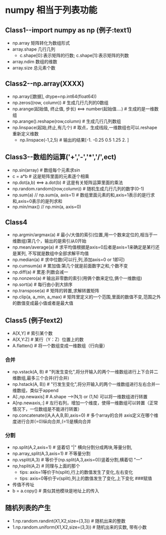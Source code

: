# numpy 相当于列表功能
## Class1--import numpy as np   (例子:text1)
- np.array  矩阵转化为数组形式
- array.shape  几行几列
    - c.shape[0]:表示矩阵的行数; c.shape[1]:表示矩阵的列数
- array.ndim  数组的维数
- array.size  总元素个数

## Class2--np.array(XXXX)
- np.array([数据], dtype=np.int64(float64))
- np.zeros((row, column))                                       # 生成几行几列的0数组
- np.arange(起始值, 终止值, 步长) <==> number(起始值....)      # 生成的是一维数组
- np.arange().reshape(row,column)                             # 生成几行几列数组
- np.linspace(起始,终止,有几个)                                 # 取点，生成线段,一维数组也可以.reshape重新定义维数
    - np.linspace(-1,2,5)       # 输出的结果[-1.   -0.25  0.5   1.25  2.  ]

## Class3--数组的运算('+','-','*','/',ect)
- np.sin(array)                                             # 数组每个元素求sin
- c = a*b                                                   # 这是矩阵里面的元素逐个相乘
- np.dot(a,b) <==> a.dot(b)                                  # 这是有关矩阵运算里面的乘法
- np.random.random((row,column))                             # 随机生成几行几列的数字(0-1)
- np.sum(a) // np.sum(a, axis=1)                            # 数组里面元素的和,axis=1表示的是行求和,axis=0表示的是列求和
- np.min/max() // np.min(a, axis=0)

## Class4
- np.argmin/argmax(a)           # 最小/大值的索引(位置,用一个数来定位的,相当于一维数组)第几个，输出的是索引从0开始
- np.mean/average(a)             # 求平均值根据是axis=0后者是axis=1来确定是某行还是某列, 不写就是数组中全部求解平均值
- np.median(a)                   # 求中位数(可以行,列,添加axis=0 or 1即可)
- np.cumsum(a)                      # 累加值:第几个就是前面数字之和,个数不变
- np.diff(a)                       # 累差:列数会减一
- np.nonzero(a)                    # 输出非零数的索引(用俩个数来定位,俩个一维数组)
- np.sort(a)                       # 每行由小到大排序
- np.transpose(a)                 # 矩阵的转置,求解转置矩阵
- np.clip(a, a_min, a_max)          # 矩阵里定义的一个范围,里面的数值不变,范围之外的数值变成最小值或者是最大值

## Class5                   (例子text2)
- A[X,Y]                               # 索引某个数
- A[X,Y:Z]                          # 某行（Y：Z）位置上的数
- A.flatten()                       # 将一个数组变成一维数组（行向量）
### 合并
- np.vstack(A, B)                  # "列发生变化",将分开输入的两个一维数组进行上下合并二维数组,最多三个合并(行合并)
- np.hstack(A, B))                    # "行发生变化",将分开输入的两个一维数组进行左右合并一维数组，类似于append
- A[:,np.newaxis]                   # A.shape -->(N,1) or (1,N) 可以将一维数组进行转置
- A[np.newaxis,:]                   # 左行右列，增加一个维度，使得一维数组可以转置（正常情况下，一位数组是不能进行转置）
- np.concatenate((A,A,A,B,B),axis=0)        # 多个array的合并  axis定义在哪个维度进行合并(=0)纵向合并,(=1)是横向合并
### 分割
- np.split(A,2,axis=1)             # 竖着切 "|" 横向分割分成两块,等量分割,
- np.array_split(A,3,axis=1)        # 不等量分割
- np.vsplit(A,3)                    # 等价于(np.split(A,3,axis=0))竖着分割,横着切 "一"
- np,hsplit(A,2)                    # 同理与上面的那个
    - tips: axis=1等价于h(split),行上的数值发生了变化,左右变化
    - tips: axis=0等价于v(split),列上的数值发生了变化,上下变化
###赋值
- 传值不传址
- b = a.copy()  # 类似其他模块是地址上的传入

## 随机列表的产生
- 1.np.random.randint(X1,X2,size=(3,3))         # 随机出来的整数
- 1.np.random.uniform(X1,X2,size=(3,3))         # 随机出来的实数, 带有小数